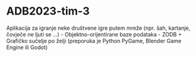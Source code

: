# ADB2023-tim-3
Aplikacija za igranje neke društvene igre putem mreže (npr. šah, kartanje, čovječe ne ljuti se ...) - Objektno-orijentirane baze podataka - ZODB + Grafičko sučelje po želji (preporuka je Python PyGame, Blender Game Engine ili Godot)
